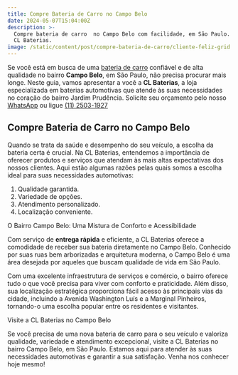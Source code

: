 ```yaml
---
title: Compre Bateria de Carro no Campo Belo
date: 2024-05-07T15:04:00Z
description: >-
  Compre bateria de carro  no Campo Belo com facilidade, em São Paulo. Conheça a
  CL Baterias.
image: /static/content/post/compre-bateria-de-carro/cliente-feliz-grid.webp
---
```

Se você está em busca de uma [bateria de carro]() confiável e de alta qualidade no bairro **Campo Belo**, em São Paulo, não precisa procurar mais longe. Neste guia, vamos apresentar a você a **CL Baterias**, a loja especializada em baterias automotivas que atende às suas necessidades no coração do bairro Jardim Prudência. Solicite seu orçamento pelo nosso [WhatsApp](https://api.whatsapp.com/send?phone=5511934986472) ou ligue [(11) 2503-1927](tel:+551125031927)

## Compre Bateria de Carro no Campo Belo

Quando se trata da saúde e desempenho do seu veículo, a escolha da bateria certa é crucial. Na CL Baterias, entendemos a importância de oferecer produtos e serviços que atendam às mais altas expectativas dos nossos clientes. Aqui estão algumas razões pelas quais somos a escolha ideal para suas necessidades automotivas:

1. Qualidade garantida.
2. Variedade de opções.
3. Atendimento personalizado.
4. Localização conveniente.

O Bairro Campo Belo: Uma Mistura de Conforto e Acessibilidade

Com serviço de **entrega rápida** e eficiente, a CL Baterias oferece a comodidade de receber sua bateria diretamente no Campo Belo. Conhecido por suas ruas bem arborizadas e arquitetura moderna, o Campo Belo é uma área desejada por aqueles que buscam qualidade de vida em São Paulo.

Com uma excelente infraestrutura de serviços e comércio, o bairro oferece tudo o que você precisa para viver com conforto e praticidade. Além disso, sua localização estratégica proporciona fácil acesso às principais vias da cidade, incluindo a Avenida Washington Luís e a Marginal Pinheiros, tornando-o uma escolha popular entre os residentes e visitantes.

Visite a CL Baterias no Campo Belo

Se você precisa de uma nova bateria de carro para o seu veículo e valoriza qualidade, variedade e atendimento excepcional, visite a CL Baterias no bairro Campo Belo, em São Paulo. Estamos aqui para atender às suas necessidades automotivas e garantir a sua satisfação. Venha nos conhecer hoje mesmo!

&nbsp;